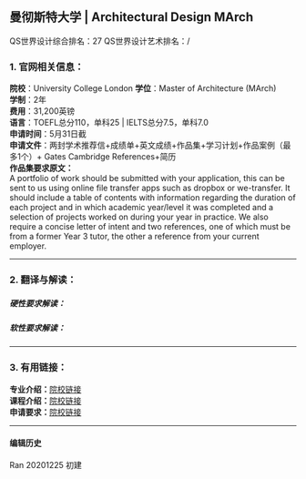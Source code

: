 ## 曼彻斯特大学 | Architectural Design MArch

QS世界设计综合排名：27
QS世界设计艺术排名：/

### 1. 官网相关信息：

**院校**：University College London
**学位**：Master of Architecture (MArch)  
**学制**：2年  
**费用**：31,200英镑  
**语言**：TOEFL总分110，单科25 | IELTS总分7.5，单科7.0  
**申请时间**：5月31日截  
**申请文件**：两封学术推荐信+成绩单+英文成绩+作品集+学习计划+作品案例（最多1个）+ Gates Cambridge References+简历  
**作品集要求原文：**   
A portfolio of work should be submitted with your application, this can be sent to us using online file transfer apps such as dropbox or we-transfer. It should include a table of contents with information regarding the duration of each project and in which academic year/level it was completed and a selection of projects worked on during your year in practice. We also require a concise letter of intent and two references, one of which must be from a former Year 3 tutor, the other a reference from your current employer.


---


### 2. 翻译与解读：

##### 硬性要求解读：


##### 软性要求解读：



---


### 3. 有用链接：

**专业介绍：**[院校链接](http://www.manchester.ac.uk/study/masters/courses/list/09342/march-architecture/)  
**课程介绍：**[院校链接](https://www.manchester.ac.uk/study/masters/courses/list/09342/march-architecture/course-details/#course-profile)  
**申请要求：**[院校链接](https://www.manchester.ac.uk/study/international/country-specific-information/china-mainland/entry-requirements/#country-profile)




---


#### 编辑历史

Ran 20201225 初建  
